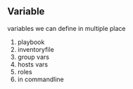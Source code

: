 ## Variable 
   variables we can define in multiple place
   1. playbook 
   2. inventoryfile 
   3. group vars
   4. hosts vars
   5. roles
   6. in commandline 
   